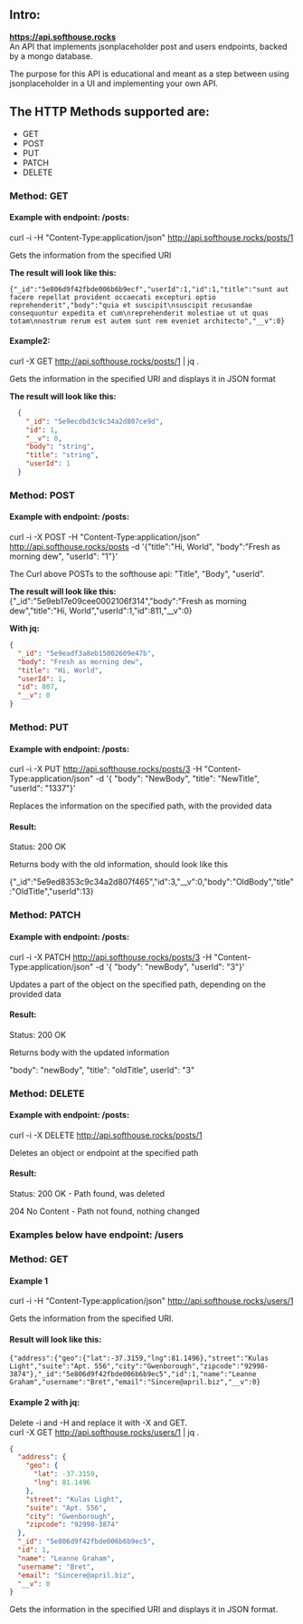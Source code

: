## Intro:
**https://api.softhouse.rocks** <br>
An API that implements jsonplaceholder post and users endpoints, backed by a mongo database.

The purpose for this API is educational and meant as a step between using jsonplaceholder in a UI and implementing your own API.

## The HTTP Methods supported are:
- GET
- POST
- PUT
- PATCH
- DELETE

### Method: GET
#### **Example with endpoint: /posts:**<br>
curl -i -H "Content-Type:application/json" http://api.softhouse.rocks/posts/1

Gets the information from the specified URI

**The result will look like this:**<br>
```
{"_id":"5e806d9f42fbde006b6b9ecf","userId":1,"id":1,"title":"sunt aut facere repellat provident occaecati excepturi optio reprehenderit","body":"quia et suscipit\nsuscipit recusandae consequuntur expedita et cum\nreprehenderit molestiae ut ut quas totam\nnostrum rerum est autem sunt rem eveniet architecto","__v":0}
```

#### Example2:<br>
curl -X GET http://api.softhouse.rocks/posts/1 | jq .

Gets the information in the specified URI and displays it in JSON format

**The result will look like this:**<br>
```json
  {
    "_id": "5e9ecdbd3c9c34a2d807ce9d",
    "id": 1,
    "__v": 0,
    "body": "string",
    "title": "string",
    "userId": 1
  }
```

### Method: POST
#### Example with endpoint: **/posts**:<br>
curl -i -X POST -H "Content-Type:application/json" http://api.softhouse.rocks/posts -d '{"title":"Hi, World", "body":"Fresh as morning dew", "userId": "1"}' 

The Curl above POSTs to the softhouse api: "Title", "Body", "userId".

**The result will look like this:**<br>
{"_id":"5e9eb17e09cee0002106f314","body":"Fresh as morning dew","title":"Hi, World","userId":1,"id":811,"__v":0}

**With jq:**<br>
```json
{
  "_id": "5e9eadf3a8eb15002609e47b",
  "body": "Fresh as morning dew",
  "title": "Hi, World",
  "userId": 1,
  "id": 807,
  "__v": 0
}
```

### Method: PUT
#### **Example with endpoint: /posts:**<br>
curl -i -X PUT http://api.softhouse.rocks/posts/3 -H "Content-Type:application/json" -d  '{
  "body": "NewBody", "title": "NewTitle", "userId": "1337"}'

  Replaces the information on the specified path, with the provided data

#### Result:
Status: 200 OK

Returns body with the old information, should look like this

{"_id":"5e9ed8353c9c34a2d807f465","id":3,"__v":0,"body":"OldBody","title":"OldTitle","userId":13}


### Method: PATCH
#### **Example with endpoint: /posts:**<br>
curl -i -X PATCH http://api.softhouse.rocks/posts/3 -H "Content-Type:application/json" -d  '{
  "body": "newBody", "userId": "3"}'

  Updates a part of the object on the specified path, depending on the provided data

#### Result:
Status: 200 OK

Returns body with the updated information

"body": "newBody", "title": "oldTitle", userId": "3"


### Method: DELETE

#### **Example with endpoint: /posts:**<br>
curl -i -X DELETE http://api.softhouse.rocks/posts/1

Deletes an object or endpoint at the specified path

#### Result:
Status: 
200 OK - Path found, was deleted

204 No Content - Path not found, nothing changed

### Examples below have endpoint: /users
### Method: GET 
#### **Example 1**<br>
curl -i -H "Content-Type:application/json" http://api.softhouse.rocks/users/1

Gets the information from the specified URI.

#### Result will look like this:<br>
```
{"address":{"geo":{"lat":-37.3159,"lng":81.1496},"street":"Kulas Light","suite":"Apt. 556","city":"Gwenborough","zipcode":"92998-3874"},"_id":"5e806d9f42fbde006b6b9ec5","id":1,"name":"Leanne Graham","username":"Bret","email":"Sincere@april.biz","__v":0}
```

#### Example 2 with jq:
Delete -i and -H and replace it with -X and GET.<br>
curl -X GET http://api.softhouse.rocks/users/1 | jq .<br>
```json
{
  "address": {
    "geo": {
      "lat": -37.3159,
      "lng": 81.1496
    },
    "street": "Kulas Light",
    "suite": "Apt. 556",
    "city": "Gwenborough",
    "zipcode": "92998-3874"
  },
  "_id": "5e806d9f42fbde006b6b9ec5",
  "id": 1,
  "name": "Leanne Graham",
  "username": "Bret",
  "email": "Sincere@april.biz",
  "__v": 0
}
```

Gets the information in the specified URI and displays it in JSON format.

